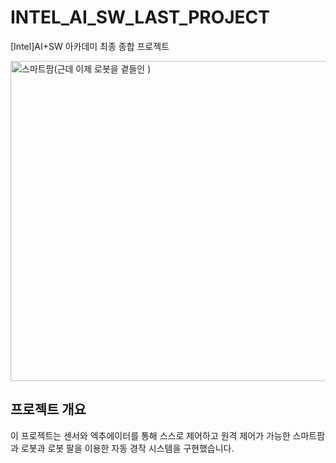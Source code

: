 # INTEL_AI_SW_LAST_PROJECT

[Intel]AI+SW 아카데미 최종 종합 프로젝트

<img width="512" height="512" alt="스마트팜(근데 이제 로봇을 곁들인 )" src="https://github.com/user-attachments/assets/347c6fc6-cf7c-4a15-87e1-569c6142afd5" />

## 프로젝트 개요

이 프로젝트는 센서와 엑추에이터를 통해 스스로 제어하고 원격 제어가 가능한 스마트팜과 로봇과 로봇 팔을 이용한 자동 경작 시스템을 구현했습니다.
